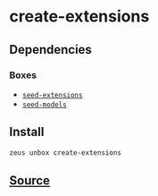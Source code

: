 
create-extensions
====================







## Dependencies
### Boxes
* [`seed-extensions`](seed-extensions.md)
* [`seed-models`](seed-models.md)




## Install
```bash
zeus unbox create-extensions
```













## [Source](https://github.com/liquidapps-io/zeus-sdk/tree/master/boxes/groups/core/create-extensions)